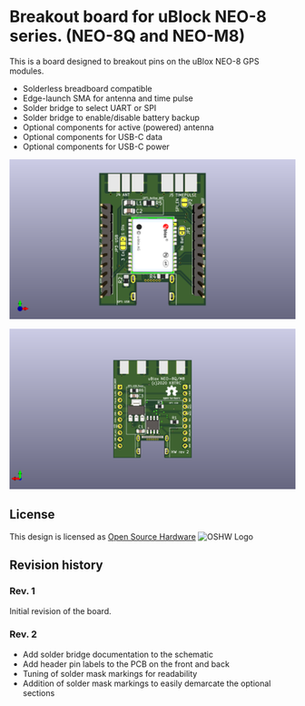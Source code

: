 # Breakout board for uBlock NEO-8 series. (NEO-8Q and NEO-M8)

This is a board designed to breakout pins on the uBlox NEO-8 GPS modules.
 - Solderless breadboard compatible
 - Edge-launch SMA for antenna and time pulse
 - Solder bridge to select UART or SPI
 - Solder bridge to enable/disable battery backup
 - Optional components for active (powered) antenna
 - Optional components for USB-C data
 - Optional components for USB-C power

![Top of board](images/neo8_adapter_rev2_top.png "Top of Board")

![Bottom of board](images/neo8_adapter_rev2_bottom.png "Bottom of Board")

## License
This design is licensed as [Open Source Hardware](http://www.oshwa.org/)
![OSHW Logo](https://i0.wp.com/www.oshwa.org/wp-content/uploads/2014/03/oshw-logo-200-px.png?resize=190%2C200&ssl=1)

## Revision history
### Rev. 1
Initial revision of the board.

### Rev. 2
 - Add solder bridge documentation to the schematic
 - Add header pin labels to the PCB on the front and back
 - Tuning of solder mask markings for readability
 - Addition of solder mask markings to easily demarcate the optional sections
